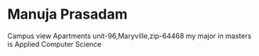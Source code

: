 # Manuja Prasadam
Campus view Apartments unit-96,Maryville,zip-64468
my major in masters is Applied Computer Science
